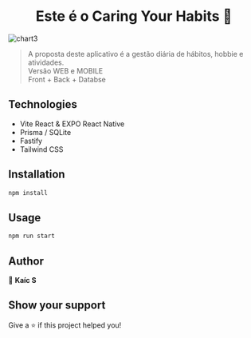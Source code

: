 <h1 align="center">Este é o Caring Your Habits 👋</h1>
<p>
</p>

![chart3](https://user-images.githubusercontent.com/84157079/229859410-d4d63cca-bf67-4c95-97b9-fb72b89ba095.jpg)







> A proposta deste aplicativo é a gestão diária de hábitos, hobbie e atividades. </br>
> Versão WEB e MOBILE </br>
> Front + Back + Databse </br>

## Technologies
 
 - Vite React & EXPO React Native
 - Prisma / SQLite
 - Fastify
 - Tailwind CSS

## Installation

```sh
npm install
```

## Usage

```sh
npm run start
```

## Author

👤 **Kaíc S**


## Show your support

Give a ⭐️ if this project helped you!



